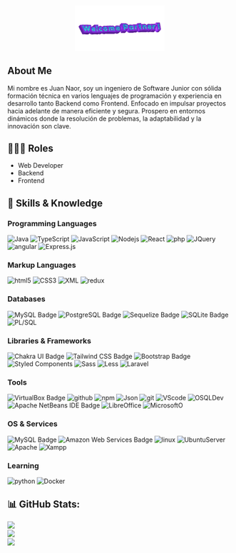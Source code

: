 <div align="center">
      <img src="2025-01-14-Welcome-Partner-.gif" border="0" width="40%" height="20%" />
</div>

## About Me
Mi nombre es Juan Naor, soy un ingeniero de Software Junior con sólida formación técnica en varios lenguajes de programación y experiencia en
desarrollo tanto Backend como Frontend. Enfocado en impulsar proyectos hacia adelante de manera eficiente y segura. Prospero en entornos
dinámicos donde la resolución de problemas, la adaptabilidad y la innovación son clave.

## 👨🏻‍🏫 Roles
- Web Developer
- Backend
- Frontend

## 🚀 Skills & Knowledge

### Programming Languages
<p>
  <img alt='Java' src='https://img.shields.io/badge/-Java-%23D80512?logo=Java&logoColor=white' />
  <img alt="TypeScript" src="https://img.shields.io/badge/-TypeScript-007ACC?style=flat-square&logo=typescript&logoColor=white" />
  <img alt="JavaScript" src="https://img.shields.io/badge/-JavaScript-FCAA00?style=flat-square&logo=JavaScript&logoColor=white" />
  <img alt="Nodejs" src="https://img.shields.io/badge/-Nodejs-43853d?style=flat-square&logo=Node.js&logoColor=white" />
  <img alt="React" src="https://img.shields.io/badge/-React-45b8d8?style=flat-square&logo=react&logoColor=white" />
  <img alt="php" src='https://img.shields.io/badge/-php-%237277AC?logo=php&logoColor=white' />
  <img alt='JQuery' src='https://img.shields.io/badge/-JQuery-%230865A6?logo=jquery&logoColor=white'>
  <img alt="angular" src="https://img.shields.io/badge/-Angular-DD0031?style=flat-square&logo=angular&logoColor=white" />
  <img alt='Express.js' src='https://img.shields.io/badge/-Express.js-%238BBF3F?logo=Express&logoColor=white' />
</p>


### Markup Languages
<p>
  <img alt="html5" src="https://img.shields.io/badge/-HTML5-E34F26?style=flat-square&logo=html5&logoColor=white" />
  <img alt="CSS3" src='https://img.shields.io/badge/-CSS3-%233FADDA?logo=css3&logoColor=white'>
  <img alt='XML' src='https://img.shields.io/badge/-XML%20%7C%20Xpath-%23EA971E?logo=xml&logoColor=white'/>
  <img alt="redux" src="https://img.shields.io/badge/-Redux-764ABC?style=flat-square&logo=redux&logoColor=white" />
</p>

### Databases
![MySQL Badge](https://img.shields.io/badge/MySQL-4479A1?logo=mysql&logoColor=fff&style=flat)
![PostgreSQL Badge](https://img.shields.io/badge/PostgreSQL-4169E1?logo=postgresql&logoColor=fff&style=flat)
![Sequelize Badge](https://img.shields.io/badge/Sequelize-52B0E7?logo=sequelize&logoColor=fff&style=flat)
![SQLite Badge](https://img.shields.io/badge/SQLite-003B57?logo=sqlite&logoColor=fff&style=flat)
<img alt='PL/SQL' src='https://img.shields.io/badge/-SQL%20%7C%20PL%2FSQL-red?logo=SQL&logoColor=white' />


### Libraries & Frameworks
![Chakra UI Badge](https://img.shields.io/badge/Chakra%20UI-319795?logo=chakraui&logoColor=fff&style=flat)
![Tailwind CSS Badge](https://img.shields.io/badge/Tailwind%20CSS-06B6D4?logo=tailwindcss&logoColor=fff&style=flat)
![Bootstrap Badge](https://img.shields.io/badge/Bootstrap-7952B3?logo=bootstrap&logoColor=fff&style=flat-square)
  <img alt="Styled Components" src="https://img.shields.io/badge/-Styled_Components-db7092?style=flat-square&logo=styled-components&logoColor=white" />
  <img alt="Sass" src="https://img.shields.io/badge/-Sass-CC6699?style=flat-square&logo=sass&logoColor=white" />
  <img alt='Less' src='https://img.shields.io/badge/-Less-%232A4C80?logo=Less&logoColor=white'/>
  <img alt='Laravel' src='https://img.shields.io/badge/-Laravel-%23E8281C?logo=laravel&logoColor=white' />

### Tools
![VirtualBox Badge](https://img.shields.io/badge/VirtualBox-2F61B4?logo=virtualbox&logoColor=fff&style=flat)
  <img alt="github" src="https://img.shields.io/badge/-GitHub-black?logo=Github&logoColor=white" />
  <img alt="npm" src="https://img.shields.io/badge/-NPM-CB3837?style=flat-square&logo=npm&logoColor=white" />
  <img alt='Json' src='https://img.shields.io/badge/-JSON-%232A4C80?logo=json&logoColor=white' />
  <img alt="git" src="https://img.shields.io/badge/-Git-F05032?style=flat-square&logo=git&logoColor=white" />
  <img alt='VScode' src='https://img.shields.io/badge/-VS%20Code-%2325AAED?logo=VS%20code&logoColor=white' />
  <img alt='OSQLDev' src='https://img.shields.io/badge/-Oracle%20SQL%20Developer-%2300EA07?logoColor=white' />
![Apache NetBeans IDE Badge](https://img.shields.io/badge/Apache%20NetBeans%20IDE-1B6AC6?logo=apachenetbeanside&logoColor=fff&style=flat)
  <img alt='LibreOffice' src='https://img.shields.io/badge/-LibreOffice-%231D9A05?logo=libreoffice&logoColor=white' />
  <img alt='MicrosoftO' src='https://img.shields.io/badge/-Microsoft%20Office-%23D33903?logo=Office&logoColor=white' />

### OS & Services   
![MySQL Badge](https://img.shields.io/badge/MySQL-4479A1?logo=mysql&logoColor=fff&style=flat)
![Amazon Web Services Badge](https://img.shields.io/badge/Amazon%20Web%20Services-232F3E?logo=amazonwebservices&logoColor=fff&style=flat)
  <img alt='linux' src='https://img.shields.io/badge/-Linux-black?logo=linux&logoColor=white' />
  <img alt='UbuntuServer' src='https://img.shields.io/badge/-Ubuntu%20Server-%23D64613?logo=ubuntu&logoColor=white' />
  <img alt='Apache' src='https://img.shields.io/badge/-Apache-%23CB2027?logo=apache&logoColor=white' />
  <img alt='Xampp' src='https://img.shields.io/badge/-Xampp-%23F37623?logo=xampp&logoColor=white' />

### Learning
<p>
   <img alt='python' src='https://img.shields.io/badge/-Python-%23346FA0?logo=python&logoColor=white' />
   <img alt="Docker" src='https://img.shields.io/badge/-Docker-%23086AD0?logo=Docker&logoColor=white' />
</p>

## 📊 GitHub Stats:
![](https://github-readme-stats.vercel.app/api?username=JNaor12&theme=transparent&hide_border=false&include_all_commits=true&count_private=true)<br/>
![](https://github-readme-streak-stats.herokuapp.com/?user=JNaor12&theme=transparent&hide_border=false)<br/>
![](https://github-readme-stats.vercel.app/api/top-langs/?username=JNaor12&theme=transparent&hide_border=false&include_all_commits=true&count_private=true&layout=compact)


